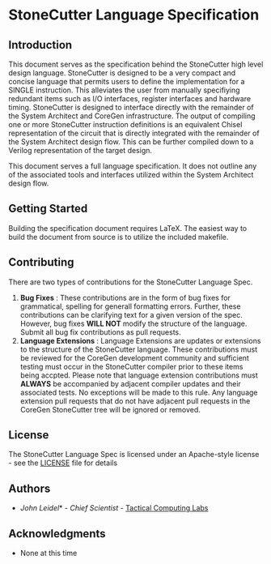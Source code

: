 # StoneCutter Language Specification

## Introduction
This document serves as the specification behind the 
StoneCutter high level design language.  StoneCutter is designed 
to be a very compact and concise language that permits users to 
define the implementation for a SINGLE instruction.  This alleviates 
the user from manually specifiying redundant items such as I/O 
interfaces, register interfaces and hardware timing.  StoneCutter 
is designed to interface directly with the remainder of the System 
Architect and CoreGen infrastructure.  The output of compiling 
one or more StoneCutter instruction definitions is an equivalent 
Chisel representation of the circuit that is directly integrated 
with the remainder of the System Architect design flow.  This can 
be further compiled down to a Verilog representation of the target 
design.  

This document serves a full language specification.  It does 
not outline any of the associated tools and interfaces utilized 
within the System Architect design flow.  

## Getting Started
Building the specification document requires LaTeX.  The easiest way to build 
the document from source is to utilize the included makefile.

## Contributing
There are two types of contributions for the StoneCutter Language Spec.

1. **Bug Fixes** : These contributions are in the form of bug fixes for 
grammatical, spelling for generall formatting errors.  Further, these contributions 
can be clarifying text for a given version of the spec.  However, bug fixes **WILL NOT**
modify the structure of the language.  Submit all bug fix contributions as pull requests.
1. **Language Extensions** : Language Extensions are updates or extensions to the structure of the 
StoneCutter language.  These contributions must be reviewed for the CoreGen 
development community and sufficient testing must occur in the StoneCutter compiler 
prior to these items being accpted.  Please note that language extension contributions 
must **ALWAYS** be accompanied by adjacent compiler updates and their 
associated tests.  No exceptions will be made to this rule.  Any language extension 
pull requests that do not have adjacent pull requests in the CoreGen StoneCutter tree will 
be ignored or removed.

## License
The StoneCutter Language Spec is licensed under an Apache-style license - see the [LICENSE](LICENSE) file for details

## Authors
* *John Leidel** - *Chief Scientist* - [Tactical Computing Labs](http://www.tactcomplabs.com)

## Acknowledgments
* None at this time
